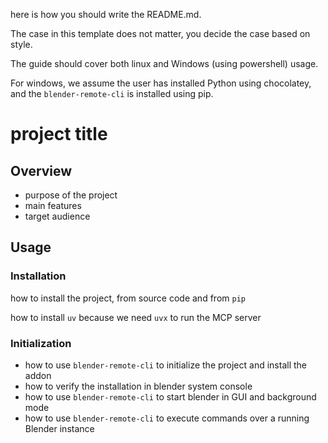 here is how you should write the README.md.

The case in this template does not matter, you decide the case based on style.

The guide should cover both linux and Windows (using powershell) usage.

For windows, we assume the user has installed Python using chocolatey, and the `blender-remote-cli` is installed using pip.


# project title

## Overview

- purpose of the project
- main features
- target audience


## Usage

### Installation

how to install the project, from source code and from `pip`

how to install `uv` because we need `uvx` to run the MCP server

### Initialization

- how to use `blender-remote-cli` to initialize the project and install the addon
- how to verify the installation in blender system console
- how to use `blender-remote-cli` to start blender in GUI and background mode
- how to use `blender-remote-cli` to execute commands over a running Blender instance

